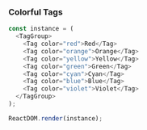 ### Colorful Tags

<!--start-code-->

```js
const instance = (
  <TagGroup>
    <Tag color="red">Red</Tag>
    <Tag color="orange">Orange</Tag>
    <Tag color="yellow">Yellow</Tag>
    <Tag color="green">Green</Tag>
    <Tag color="cyan">Cyan</Tag>
    <Tag color="blue">Blue</Tag>
    <Tag color="violet">Violet</Tag>
  </TagGroup>
);

ReactDOM.render(instance);
```

<!--end-code-->
